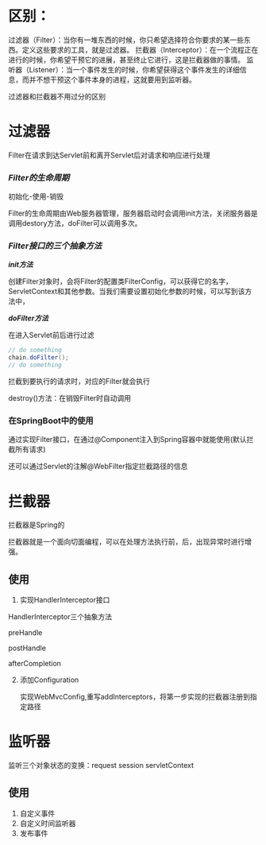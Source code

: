 # 区别：

过滤器（Filter）：当你有一堆东西的时候，你只希望选择符合你要求的某一些东西。定义这些要求的工具，就是过滤器。
拦截器（Interceptor）：在一个流程正在进行的时候，你希望干预它的进展，甚至终止它进行，这是拦截器做的事情。
监听器（Listener）：当一个事件发生的时候，你希望获得这个事件发生的详细信息，而并不想干预这个事件本身的进程，这就要用到监听器。



过滤器和拦截器不用过分的区别



# 过滤器

Filter在请求到达Servlet前和离开Servlet后对请求和响应进行处理



### ***Filter的生命周期***

初始化-使用-销毁

Filter的生命周期由Web服务器管理，服务器启动时会调用init方法，关闭服务器是调用destory方法，doFilter可以调用多次。

### ***Filter接口的三个抽象方法***

***init方法***

创建Filter对象时，会将Filter的配置类FilterConfig，可以获得它的名字，ServletContext和其他参数。当我们需要设置初始化参数的时候，可以写到该方法中，

***doFilter方法***

在进入Servlet前后进行过滤

```java
// do something
chain.doFilter();
// do something
```

拦截到要执行的请求时，对应的Filter就会执行

destroy()方法：在销毁Filter时自动调用

### 

### 在SpringBoot中的使用

通过实现Filter接口，在通过@Component注入到Spring容器中就能使用(默认拦截所有请求)

还可以通过Servlet的注解@WebFilter指定拦截路径的信息



# 拦截器



拦截器是Spring的

拦截器就是一个面向切面编程，可以在处理方法执行前，后，出现异常时进行增强。



## 使用

1. 实现HandlerInterceptor接口

HandlerInterceptor三个抽象方法

preHandle

postHandle

afterCompletion

2. 添加Configuration

   实现WebMvcConfig,重写addInterceptors，将第一步实现的拦截器注册到指定路径



# 监听器



监听三个对象状态的变换：request session servletContext



## 使用

1. 自定义事件
2. 自定义时间监听器
3. 发布事件





